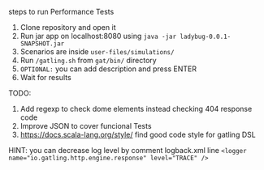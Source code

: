 steps to run Performance Tests

1. Clone repository and open it
2. Run jar app on localhost:8080 using `java -jar ladybug-0.0.1-SNAPSHOT.jar`
4. Scenarios are inside `user-files/simulations/`
5. Run `/gatling.sh` from `gat/bin/` directory
6. `OPTIONAL:` you can add description and press ENTER
7. Wait for results


TODO:
1. Add regexp to check dome elements instead checking 404 response code
2. Improve JSON to cover funcional Tests
3. https://docs.scala-lang.org/style/ find good code style for gatling DSL

HINT: you can decrease log level by comment logback.xml line
`<logger name="io.gatling.http.engine.response" level="TRACE" /> `

